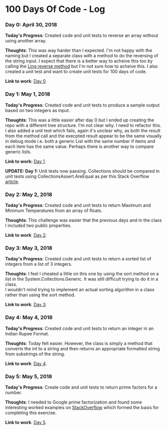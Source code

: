 # 100 Days Of Code - Log

### Day 0: April 30, 2018

**Today's Progress**: Created code and unit tests to reverse an array without using another array.

**Thoughts**: This was way harder than I expected.  I'm not happy with the naming but I created a separate class with a method to do the reversing of the string input.  I expect that there is a better way to acheive this too by calling the [Linq reverse method](https://msdn.microsoft.com/en-us/library/bb358497(v=vs.110).aspx) but I'm not sure how to acheive this.  I also created a unit test and want to create unit tests for 100 days of code.

**Link to work**: [Day 0](https://github.com/mikehowell/100-days-of-code-the-challenges/tree/master/solutions/day0).

### Day 1: May 1, 2018 ###

**Today's Progress**: Created code and unit tests to produce a sample output based on two integers as input.

**Thoughts**: This was a little easier after day 0 but I ended up creating the repo with a different tree structure.  I'm not clear why.  I need to refactor this.  I also added a unit test which fails, again it's unclear why, as both the result from the method call and the execpted result appear to be the same visually in debug mode i.e. both a generic List<int> with the same number if items and each item has the same value.  Perhaps there is another way to compare generic lists.
  
**Link to work:** [Day 1](https://github.com/mikehowell/100-days-of-code-the-challenges/tree/master/solutions/day1/Day1).
  
**UPDATE: Day 1:** Unit tests now passing.  Collections should be compared in unit tests using CollectionsAssert.AreEqual as per this Stack Overflow [article](https://stackoverflow.com/questions/11055632/how-to-compare-lists-in-unit-testing).

### Day 2: May 2, 2018 ###

**Today's Progress**: Created code and unit tests to return Maximum and Minimum Temperatures from an array of floats.

**Thoughts**: This challenge was easier that the previous days and in the class I included two public properties.

**Link to work**: [Day 2](https://github.com/mikehowell/100-days-of-code-the-challenges/tree/master/solutions/day2/MinMaxTemperature).

### Day 3: May 3, 2018 ###

**Today's Progress**: Created code and unit tests to return a sorted list of integers from a list of 3 integers.

**Thoughts**: I feel I cheated a little on this one by using the sort method on a list in the System.Collections.Generic.
It was still difficult trying to do it in a class.  
I wouldn't mind trying to implement an actual sorting algorithm in a class rather than using the sort method.

**Link to work**: [Day 3](https://github.com/mikehowell/100-days-of-code-the-challenges/tree/master/solutions/day3).

### Day 4: May 4, 2018 ###

**Today's Progress**: Created code and unit tests to return an integer in an Indian Rupee Format.

**Thoughts**: Today felt easier.  However, the class is simply a method that converts the int to a string and then returns an appropriate formatted string from substrings of the string.

**Link to work**: [Day 4](https://github.com/mikehowell/100-days-of-code-the-challenges/tree/master/solutions/day4).

### Day 5: May 5, 2018 ###

**Today's Progress**: Create code and unit tests to return prime factors for a number.

**Thoughts**: I needed to Google prime factorization and found some interesting worked examples on [StackOverflow](https://stackoverflow.com/questions/5872962/prime-factors-in-c-sharp) which formed the basis for completing this exercise.

**Link to work**: [Day 5](https://github.com/mikehowell/100-days-of-code-the-challenges/tree/master/solutions/day5).
